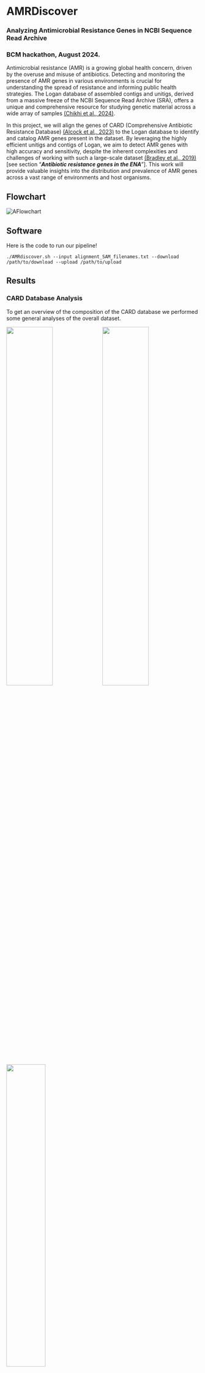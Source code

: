 # 

# AMRDiscover 
### Analyzing Antimicrobial Resistance Genes in NCBI Sequence Read Archive
### BCM hackathon, August 2024.

Antimicrobial resistance (AMR) is a growing global health concern, driven by the overuse and misuse of antibiotics. Detecting and monitoring the presence of AMR genes in various environments is crucial for understanding the spread of resistance and informing public health strategies. The Logan database of assembled contigs and unitigs, derived from a massive freeze of the NCBI Sequence Read Archive (SRA), offers a unique and comprehensive resource for studying genetic material across a wide array of samples [(Chikhi et al., 2024\)](https://paperpile.com/c/BaoF4C/DreI).

In this project, we will align the genes of CARD (Comprehensive Antibiotic Resistance Database) [(Alcock et al., 2023\)](https://paperpile.com/c/BaoF4C/nj8p) to the Logan database to identify and catalog AMR genes present in the dataset. By leveraging the highly efficient unitigs and contigs of Logan, we aim to detect AMR genes with high accuracy and sensitivity, despite the inherent complexities and challenges of working with such a large-scale dataset [(Bradley et al., 2019\)](https://paperpile.com/c/BaoF4C/Zuh9)\[see section “***Antibiotic resistance genes in the ENA***”\]. This work will provide valuable insights into the distribution and prevalence of AMR genes across a vast range of environments and host organisms.


## Flowchart

![AFlowchart](figure/AMR_v3.drawio.png)

## Software
Here is the code to run our pipeline!
```
./AMRdiscover.sh --input alignment_SAM_filenames.txt --download /path/to/download --upload /path/to/upload

```


## Results

### CARD Database Analysis

To get an overview of the composition of the CARD database we performed some general analyses of the overall dataset.

<p float="left">
  <img src="figure/card_number_genes_per_species.png" width="49%" />
  <img src="figure/card_top20_species_most_genes.png" width="49%" />
</p>

<p float="left">
  <img src="figure/card_resistance_mechanisms.png" width="45%" /> 
</p>

<p float="left">
  <img src="figure/card_drug_classes.png" width="100%" /> 
</p>

#### Main Takeaways

- Most organisms contribute few AMR genes to the database, while few organisms contribute the bulk of AMR genes
- The top 4 organisms contributing AMR genes are the "usual suspects":
  - Pseudonomas aeruginosa
  - Acinetobacter baumannii
  - Klebsiella pneumoniae
  - Escherichia coli
- The most prevalent antibiotic mechanism is antibiotic inactivation, but several other mechanisms are prevalent

## Summary of Procedures

1. Data Preparation  
   1. Download (subset) unitigs/contigs from the Logan database.  
      2. Obtain the CARD database containing curated sequences of known AMR genes ([link](https://card.mcmaster.ca/download/), [file](https://card.mcmaster.ca/download/0/broadstreet-v3.2.9.tar.bz2)) \[Daniel to github\]  
      3. Download the metadata (data/location) of SRA accessions \[Kristen\]  
      4. Parse the metadata of SRA accessions   
   2. Alignment and Detection  
      1. Align the sequences from the CARD database to the Logan unitigs/contigs using appropriate bioinformatics tools using [minimap2](https://gitlab.pasteur.fr/rchikhi\_pasteur/logan-analysis/-/blob/master/batch/tasks/analysis\_aug26.sh?ref\_type=heads\#L113) [(Li, 2018\)](https://paperpile.com/c/BaoF4C/dzWG) and [Diamond](https://gitlab.pasteur.fr/rchikhi\_pasteur/logan-analysis/-/blob/master/batch/tasks/analysis\_aug26.sh?ref\_type=heads\#L89) [(Buchfink et al., 2015\)](https://paperpile.com/c/BaoF4C/EJYR)\[work in progress\]. \[\]  
      2. Identify and annotate matches, focusing on high-confidence alignments that suggest the presence of AMR genes.  
   3. Post-Processing  
      1. Filter and curate the results to remove low-confidence hits (alignment length, alignment identity using [NM tag](https://github.com/lh3/minimap2/issues/25))  
      2. Finding literature for AMR genes in SRA   
         1. Specific biological question \[Hassan\]  
         2.   
      3. Summarize the findings in terms of the presence, distribution, and frequency of different AMR genes across the samples including metadata.  
      4. Interpret the results considering the limitations of the approach.

## _Pseudomonas aeruginosa_
![Paeruginosa_plot](https://github.com/user-attachments/assets/6624537d-2c73-4a00-a191-e7d016a0a020)

## _Acinetobacter baumannii_
![Abaumannii_plot](https://github.com/user-attachments/assets/80d5e0e7-44e8-4068-883b-1cf398174192)

## _Klebsiella pneumoniae_
![Kpneumoniae_plot](https://github.com/user-attachments/assets/6201a32c-bbf5-4022-95d0-e38be19a9106)

## _Escherichia coli_
![Ecoli_plot](https://github.com/user-attachments/assets/134589e2-53ff-400c-ba02-2bd2c59aaa46)

## Possible Future Directions

1. Annotation and Visualization:  
   1. Develop scripts or pipelines to annotate AMR genes in the Logan dataset.  
   2. Create visualizations (e.g., heatmaps, phylogenetic trees, geographic plots) to represent the distribution of AMR genes across samples.  
2. Statistical Analysis:  
   1. Perform statistical tests to compare the prevalence of AMR genes across different environments or hosts.  
   2. Investigate correlations between the presence of AMR genes and metadata (e.g., sample origin, sequencing platform).

   

This project will not only contribute to the understanding of AMR gene distribution but also provide participants with hands-on experience in handling large-scale genomic datasets and applying bioinformatics tools in a real-world context.

## Extra information

The Logan database: 

* [https://github.com/IndexThePlanet/Logan](https://github.com/IndexThePlanet/Logan)  
* The Logan database is a comprehensive collection of DNA and RNA sequences assembled from the entire NCBI Sequence Read Archive, offering an efficient and condensed representation of vast genomic data through unitigs and contigs.

The CARD database: 

* [https://card.mcmaster.ca/](https://card.mcmaster.ca/)  
* The CARD (Comprehensive Antibiotic Resistance Database) is a curated repository of sequences and associated data for known antimicrobial resistance genes, providing a critical resource for the identification and study of resistance mechanisms in various organisms.

* For parsing CARD files, [this code](https://github.com/ratschlab/metagraph\_paper\_resources/blob/master/notebooks/metasub.ipynb) from [this paper](https://www.biorxiv.org/content/10.1101/2020.10.01.322164v4) might be helpful.   
  * aro\_metadata.tsv  & nucleotide\_fasta\_protein\_homolog\_model.fasta

Alignment results   
Instructions from Rayan [here](https://docs.google.com/document/d/1bAg4cFNDB3rXXyLHyxT9-8RiK2pos6HegNa8k-3X9dI/edit?usp=sharing)  

## References

Alcock, B. P., Huynh, W., Chalil, R., Smith, K. W., Raphenya, A. R., Wlodarski, M. A., Edalatmand, A., Petkau, A., Syed, S. A., Tsang, K. K., Baker, S. J. C., Dave, M., McCarthy, M. C., Mukiri, K. M., Nasir, J. A., Golbon, B., Imtiaz, H., Jiang, X., Kaur, K., … McArthur, A. G. (2023). CARD 2023: expanded curation, support for machine learning, and resistome prediction at the Comprehensive Antibiotic Resistance Database. *Nucleic Acids Research*, *51*D1, D690–D699.
Bradley, P., den Bakker, H. C., Rocha, E. P. C., McVean, G., & Iqbal, Z. (2019). Ultrafast search of all deposited bacterial and viral genomic data. *Nature Biotechnology*, *37*(2), 152–159.](http://paperpile.com/b/BaoF4C/Zuh9)  
[Buchfink, B., Xie, C., & Huson, D. H. (2015). Fast and sensitive protein alignment using DIAMOND. [*Nature Methods*, *12*1, 59–60.](http://paperpile.com/b/BaoF4C/EJYR)  
Chikhi, R., Raffestin, B., Korobeynikov, A., Edgar, R., & Babaian, A. (2024). Logan: Planetary-Scale Genome Assembly Surveys Life’s Diversity. [In *bioRxiv* p. 2024.07.30.605881.](http://dx.doi.org/10.1101/2024.07.30.605881)  
Li, H. (2018). Minimap2: pairwise alignment for nucleotide sequences. [*Bioinformatics* , *34*18, 3094–3100.](http://paperpile.com/b/BaoF4C/dzWG)

## Team members:
Daniel, Sina, Abohassan, Kristen, Aanuoluwa, Christian, Jen-Yu,  Narges, Francesco, Rayan.
![Screenshot 2024-08-30 at 16 38 23](https://github.com/user-attachments/assets/dea08ac8-717c-4da3-8b7a-fed7d70b7d3f)

